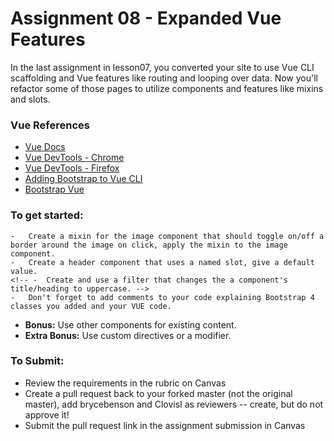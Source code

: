 # Assignment 08 - Expanded Vue Features

In the last assignment in lesson07, you converted your site to use Vue CLI scaffolding and Vue features like routing and looping over data. Now you'll refactor some of those pages to utilize components and features like mixins and slots. 

### Vue References
- [Vue Docs](https://vuejs.org/v2/guide/)
- [Vue DevTools - Chrome](https://chrome.google.com/webstore/detail/vuejs-devtools/nhdogjmejiglipccpnnnanhbledajbpd?hl=en)
- [Vue DevTools - Firefox](https://addons.mozilla.org/en-US/firefox/addon/vue-js-devtools/)
- [Adding Bootstrap to Vue CLI](https://travishorn.com/adding-bootstrap-to-a-vue-cli-project-98c2a30e0ed0)
- [Bootstrap Vue](https://bootstrap-vue.js.org/docs/)

### To get started:
<!-- - 	Fetch from the upstream master and merge with your local master as we start each lesson
-	In your forked repo, create a new branch called `lesson-08` or something like that for the week
-	Since we're starting with last assignment's code, go ahead and copy the contents of your lesson07/assignment to lesson08/assignment
-   Navigate to the root folder of the copied assignment within terminal in your fork, `lesson08/assignment`
-	Run `npm install` to install the project in this new folder
- 	Now, take the previous pages and modify/add to them accordingly:
	- 	For the image page, convert the image markup into a separate component in its own file, be sure to import it into the corresponding 'page' component
	- The image component should have props for at least the image src, alt, & title attributes. Also use prop validation. -->
	- 	Create a mixin for the image component that should toggle on/off a border around the image on click, apply the mixin to the image component.
	-	Create a header component that uses a named slot, give a default value.
	<!-- -	Create and use a filter that changes the a component's title/heading to uppercase. -->
	- 	Don't forget to add comments to your code explaining Bootstrap 4 classes you added and your VUE code.		
- 	**Bonus:**  Use other components for existing content.    
- 	**Extra Bonus:**  Use custom directives or a modifier.   

### To Submit:
- Review the requirements in the rubric on Canvas
- Create a pull request back to your forked master (not the original master), add brycebenson and ClovisI as reviewers -- create, but do not approve it!
- Submit the pull request link in the assignment submission in Canvas

